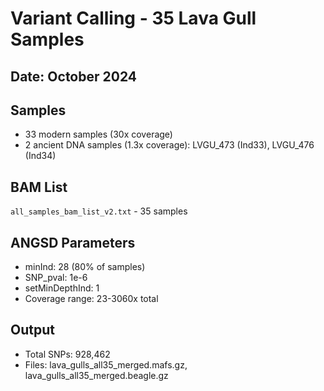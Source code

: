 # Variant Calling - 35 Lava Gull Samples

## Date: October 2024

## Samples
- 33 modern samples (30x coverage) 
- 2 ancient DNA samples (1.3x coverage): LVGU_473 (Ind33), LVGU_476 (Ind34)

## BAM List
`all_samples_bam_list_v2.txt` - 35 samples

## ANGSD Parameters
- minInd: 28 (80% of samples)
- SNP_pval: 1e-6
- setMinDepthInd: 1
- Coverage range: 23-3060x total

## Output
- Total SNPs: 928,462
- Files: lava_gulls_all35_merged.mafs.gz, lava_gulls_all35_merged.beagle.gz
